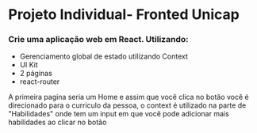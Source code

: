 <h1>Projeto Individual- Fronted Unicap</h1>

<h3> Crie uma aplicação web em React. Utilizando: </h3>

- Gerenciamento global de estado utilizando Context 
- UI Kit
- 2 páginas
- react-router

<p> A primeira pagina seria um Home e assim que você clica no botão você é direcionado para o curriculo da pessoa, o context é utilizado na parte de "Habilidades" onde tem um input em que você pode adicionar mais habilidades ao clicar no botão </p>
